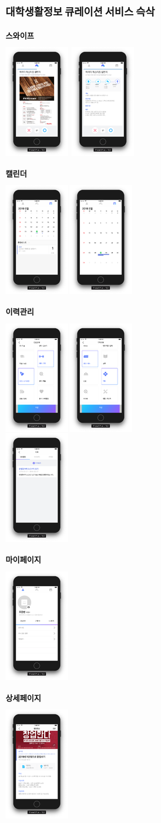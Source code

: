 # 대학생활정보 큐레이션 서비스 슥삭


## 스와이프

<div>
<img src="/ReadmeImages/스와이프1.png" width="170" style="float: left; margin-right: 10px;"/>
<img src="/ReadmeImages/스와이프2.png" width="170">
</div>

## 캘린더

<div>
<img src="/ReadmeImages/캘린더1.png" width="170">
<img src="/ReadmeImages/캘린더2.png" width="170">
</div>

## 이력관리

<div>
<img src="/ReadmeImages/이력관리1.png" width="170">
<img src="/ReadmeImages/이력관리2.png" width="170">
<img src="/ReadmeImages/이력관리3.png" width="170">

</div>

## 마이페이지

<div>
<img src="/ReadmeImages/마이페이지1.png" width="170">
</div>

## 상세페이지 

<div>
<img src="/ReadmeImages/상세페이지.png" width="170">
</div>
